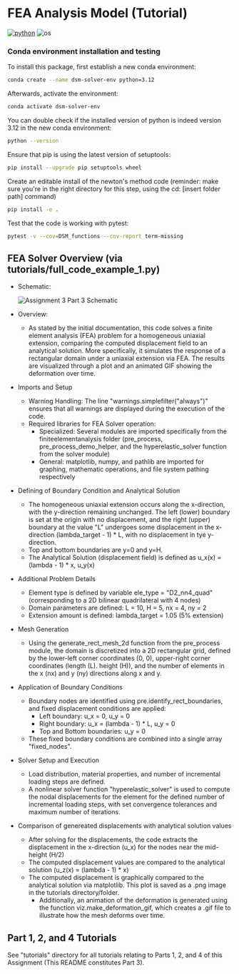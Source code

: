 # FEA Analysis Model (Tutorial)

[![python](https://img.shields.io/badge/python-3.12-blue.svg)](https://www.python.org/)
![os](https://img.shields.io/badge/os-ubuntu%20|%20macos%20|%20windows-blue.svg)



### Conda environment installation and testing

To install this package, first establish a new conda environment:
```bash
conda create --name dsm-solver-env python=3.12
```
Afterwards, activate the environment:
```bash
conda activate dsm-solver-env
```

You can double check if the installed version of python is indeed version 3.12 in the new conda environment:
```bash
python --version
```

Ensure that pip is using the latest version of setuptools:
```bash
pip install --upgrade pip setuptools wheel
```

Create an editable install of the newton's method code (reminder: make sure you're in the right directory for this step, using the cd: [insert folder path] command)
```bash
pip install -e .
```

Test that the code is working with pytest:
```bash
pytest -v --cov=DSM_functions --cov-report term-missing
```


## FEA Solver Overview (via tutorials/full_code_example_1.py)

- Schematic:

  ![Assignment 3 Part 3 Schematic](https://github.com/user-attachments/assets/3d5a8689-e4a9-4829-8b11-1b6868f9225b)


- Overview:
    - As stated by the initial documentation, this code solves a finite element analysis (FEA) problem for a homogeneous uniaxial extension, comparing the computed displacement field to an analytical solution. More specifically, it simulates the response of a rectangular domain under a uniaxial extension via FEA. The results are visualized through a plot and an animated GIF showing the deformation over time.

- Imports and Setup
    - Warning Handling: The line "warnings.simplefilter("always")" ensures that all warnings are displayed during the execution of the code.
    - Required libraries for FEA Solver operation:
        - Specialized: Several modules are imported specifically from the finiteelementanalysis folder (pre_process, pre_process_demo_helper, and the hyperelastic_solver function from the solver module)
        - General: matplotlib, numpy, and pathlib are imported for graphing, mathematic operations, and file system pathing respectively
          
- Defining of Boundary Condition and Analytical Solution
    - The homogeneous uniaxial extension occurs along the x-direction, with the y-direction remaining unchanged. The left (lower) boundary is set at the origin with no displacement, and the right (upper) boundary at the value "L" undergoes some displacement  in the x-direction (lambda_target - 1) * L, with no displacement in tye y-direction.
    - Top and bottom boundaries are y=0 and y=H.
    - The Analytical Solution (displacement field) is defined as u_x(x) = (lambda - 1) * x, u_y(x)
 
- Additional Problem Details
    - Element type is defined by variable ele_type = "D2_nn4_quad" (corresponding to a 2D bilinear quadrilateral with 4 nodes)
    - Domain parameters are defined: L = 10, H = 5, nx = 4, ny = 2
    - Extension amount is defined: lambda_target = 1.05 (5% extension)

- Mesh Generation
    - Using the generate_rect_mesh_2d function from the pre_process module, the domain is discretized into a 2D rectangular grid, defined by the lower-left corner coordinates (0, 0), upper-right corner coordinates (length (L). height (H)), and the number of elements in the x (nx) and y (ny) directions along x and y.
- Application of Boundary Conditions
    - Boundary nodes are identified using pre.identify_rect_boundaries, and fixed displacement conditions are applied:
        - Left boundary: u_x = 0, u_y = 0
        - Right boundary: u_x = (lambda - 1) * L, u_y = 0
        - Top and Bottom boundaries: u_y = 0
    - These fixed boundary conditions are combined into a single array "fixed_nodes".
- Solver Setup and Execution
    - Load distribution, material properties, and number of incremental loading steps are defined.
    - A nonlinear solver function "hyperelastic_solver" is used to compute the nodal displacements for the element for the defined number of incremental loading steps, with set convergence tolerances and maximum number of iterations.
  
- Comparison of genereated displacements with analytical solution values
    - After solving for the displacements, the code extracts the displacement in the x-direction (u_x) for the nodes near the mid-height (H/2)
    - The computed displacement values are compared to the analytical solution (u_z(x) = (lambda - 1) * x)
    - The computed displacement is graphically compared to the analytical solution via matplotlib. This plot is saved as a .png image in the tutorials directory/folder.
      - Additionally, an animation of the deformation is generated using the function viz.make_deformation_gif, which creates a .gif file to illustrate how the mesh deforms over time.
     

## Part 1, 2, and 4 Tutorials
See "tutorials" directory for all tutorials relating to Parts 1, 2, and 4 of this Assignment (This README constitutes Part 3).

